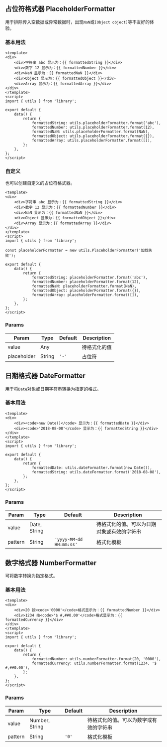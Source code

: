 ## 占位符格式器 PlaceholderFormatter

用于排除传入空数据或异常数据时，出现`NaN`或`[Object object]`等不友好的体验。

### 基本用法

``` vue
<template>
<div>
    <div>字符串 abc 显示为：{{ formattedString }}</div>
    <div>数字 12 显示为：{{ formattedNumber }}</div>
    <div>NaN 显示为：{{ formattedNaN }}</div>
    <div>Object 显示为：{{ formattedObject }}</div>
    <div>Array 显示为：{{ formattedArray }}</div>
</div>
</template>
<script>
import { utils } from 'library';

export default {
    data() {
        return {
            formattedString: utils.placeholderFormatter.format('abc'),
            formattedNumber: utils.placeholderFormatter.format(12),
            formattedNaN: utils.placeholderFormatter.format(NaN),
            formattedObject: utils.placeholderFormatter.format({}),
            formattedArray: utils.placeholderFormatter.format([]),
        };
    },
};
</script>
```

### 自定义

也可以创建自定义的占位符格式器。

``` vue
<template>
<div>
    <div>字符串 abc 显示为：{{ formattedString }}</div>
    <div>数字 12 显示为：{{ formattedNumber }}</div>
    <div>NaN 显示为：{{ formattedNaN }}</div>
    <div>Object 显示为：{{ formattedObject }}</div>
    <div>Array 显示为：{{ formattedArray }}</div>
</div>
</template>
<script>
import { utils } from 'library';

const placeholderFormatter = new utils.PlaceholderFormatter('加载失败');

export default {
    data() {
        return {
            formattedString: placeholderFormatter.format('abc'),
            formattedNumber: placeholderFormatter.format(12),
            formattedNaN: placeholderFormatter.format(NaN),
            formattedObject: placeholderFormatter.format({}),
            formattedArray: placeholderFormatter.format([]),
        };
    },
};
</script>
```

### Params

| Param | Type | Default | Description |
| ----- | ---- | ------- | ----------- |
| value | Any | | 待格式化的值 |
| placeholder | String | `'-'` | 占位符 |

## 日期格式器 DateFormatter

用于将`Date`对象或日期字符串转换为指定的格式。

### 基本用法

``` vue
<template>
<div>
    <div><code>new Date()</code> 显示为：{{ formattedDate }}</div>
    <div><code>'2018-08-08'</code> 显示为：{{ formattedString }}</div>
</div>
</template>
<script>
import { utils } from 'library';

export default {
    data() {
        return {
            formattedDate: utils.dateFormatter.format(new Date()),
            formattedString: utils.dateFormatter.format('2018-08-08'),
        };
    },
};
</script>
```

### Params

| Param | Type | Default | Description |
| ----- | ---- | ------- | ----------- |
| value | Date, String | | 待格式化的值。可以为日期对象或有效的字符串 |
| pattern | String | `'yyyy-MM-dd HH:mm:ss'` | 格式化模板 |

## 数字格式器 NumberFormatter

可将数字转换为指定格式。

### 基本用法

``` vue
<template>
<div>
    <div>20 按<code>'0000'</code>格式显示为：{{ formattedNumber }}</div>
    <div>1234 按<code>'$ #,##0.00'</code>格式显示为：{{ formattedCurrency }}</div>
</div>
</template>
<script>
import { utils } from 'library';

export default {
    data() {
        return {
            formattedNumber: utils.numberFormatter.format(20, '0000'),
            formattedCurrency: utils.numberFormatter.format(1234, '$ #,##0.00'),
        };
    },
};
</script>
```

### Params

| Param | Type | Default | Description |
| ----- | ---- | ------- | ----------- |
| value | Number, String | | 待格式化的值。可以为数字或有效的字符串 |
| pattern | String | `'0'` | 格式化模板 |
